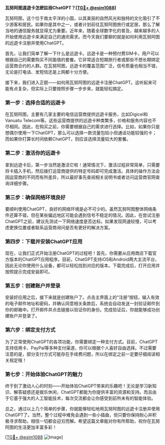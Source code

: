 **瓦努阿图遠遊卡怎麽註冊ChatGPT？[[TG💪+ @esim1088](https://t.me/s/esim1088)]**

瓦努阿图，这个位于南太平洋的小国，以其美丽的自然风光和独特的文化吸引了不少游客和居民。如果你是其中之一，或者计划前往瓦努阿图旅行或定居，那么了解当地的通信服务就显得尤为重要。近年来，随着全球数字化的普及，越来越多的人开始使用远遊卡来满足自己的通讯需求。而今天我们要聊的就是如何利用瓦努阿图的远遊卡注册并使用ChatGPT。

首先，让我们简单了解一下什么是远遊卡。远遊卡是一种预付费SIM卡，用户可以根据自己的需要购买不同面值的套餐。它非常适合短期旅行者或那些不想长期绑定运营商合约的人群。在瓦努阿图，远遊卡的覆盖范围广泛，信号质量也相当不错，无论是打电话、发短信还是上网都十分方便。

接下来，我们进入正题——如何用瓦努阿图的远遊卡注册ChatGPT。这听起来可能有点复杂，但实际上只要按照步骤一步步来，就能轻松搞定。

### 第一步：选择合适的远遊卡

在瓦努阿图，主要有几家主要的电信运营商提供远遊卡服务，比如Digicel和Vanuatu Telecom等。这些运营商提供的远遊卡种类繁多，价格和服务内容也不尽相同。因此，在购买之前，你需要根据自己的需求进行选择。比如，如果你只是想偶尔使用一下ChatGPT，那么可以选择一款流量包较小但通话功能较强的卡；而如果你打算长时间依赖ChatGPT，则应该选择流量较大的套餐。

### 第二步：激活你的远遊卡

拿到远遊卡后，第一步当然是激活它啦！通常情况下，激活过程非常简单，只需要将卡插入手机，然后拨打运营商提供的特定号码即可完成激活。具体的操作方法会因运营商的不同而有所差异，所以最好事先查阅相关说明书或者访问运营商官网查询详细步骤。

### 第三步：确保网络环境良好

要顺利使用ChatGPT，良好的网络环境是必不可少的。虽然瓦努阿图整体网络条件还算不错，但在某些偏远地区可能会遇到信号不稳定的情况。因此，在尝试注册ChatGPT之前，建议先测试一下网络速度是否达标。如果发现网速较慢，可以考虑更换位置或者联系运营商询问是否有更好的解决方案。

### 第四步：下载并安装ChatGPT应用

现在，让我们正式开始注册ChatGPT的过程吧！首先，你需要从应用商店下载官方版本的ChatGPT应用程序。目前，ChatGPT支持iOS和Android两大主流平台，因此无论你使用什么设备，都可以轻松找到对应的版本。下载完成后，打开应用并按照提示完成安装即可。

### 第五步：创建账户并登录

安装好应用之后，接下来就是创建账户了。点击主界面上的“注册”按钮，输入有效的电子邮件地址和密码，并确认同意相关条款后，系统会自动发送一封验证邮件到你的邮箱中。打开邮件并点击链接以验证你的身份。完成验证后，你就能够成功创建账户并登录了。

### 第六步：绑定支付方式

为了正常使用ChatGPT的各项功能，你需要绑定一种支付方式。目前，ChatGPT支持信用卡、PayPal等多种支付渠道，你可以根据个人喜好自由选择。不过需要注意的是，部分支付方式可能存在手续费问题，所以在绑定之前一定要仔细阅读相关规定哦！

### 第七步：开始体验ChatGPT的魅力

终于到了激动人心的时刻——开始体验ChatGPT带来的乐趣吧！无论是学习新知识、解答疑惑还是娱乐休闲，ChatGPT都能为你提供丰富的资源和支持。而且由于它基于强大的人工智能技术，每次交流都会让你感受到前所未有的智能体验。

总之，通过以上几个简单的步骤，你就能够轻松地用瓦努阿图的远遊卡注册并使用ChatGPT了。当然，整个过程中难免会遇到一些小插曲，但只要你保持耐心并积极寻求帮助，相信一切都会迎刃而解。希望这篇文章能对你有所帮助，祝你在瓦努阿图的生活更加丰富多彩！

[[TG💪+ @esim1088](https://t.me/s/esim1088) ![Image](https://i.postimg.cc/4NQfJmqS/Snipaste-2025-05-13-00-14-12.png)]